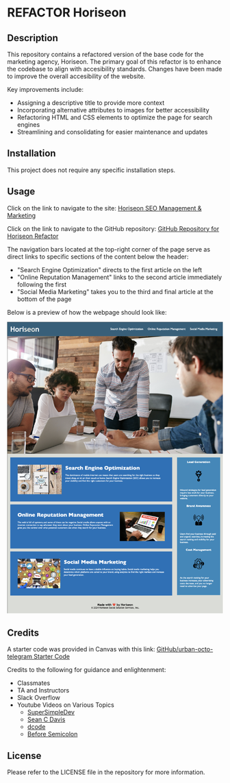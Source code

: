 # REFACTOR Horiseon

## Description

This repository contains a refactored version of the base code for the marketing agency, Horiseon. The primary goal of this refactor is to enhance the codebase to align with accesibility standards. Changes have been made to improve the overall accesibility of the website.

Key improvements include:

- Assigning a descriptive title to provide more context
- Incorporating alternative attributes to images for better accessibility
- Refactoring HTML and CSS elements to optimize the page for search engines
- Streamlining and consolidating for easier maintenance and updates

## Installation

This project does not require any specific installation steps.

## Usage

Click on the link to navigate to the site: [Horiseon SEO Management & Marketing](https://trishamasbate.github.io/first-challenge-html-css/)

Click on the link to navigate to the GitHub repository: [GitHub Repository for Horiseon Refactor](https://github.com/trishamasbate/first-challenge-html-css/)

The navigation bars located at the top-right corner of the page serve as direct links to specific sections of the content below the header:

- "Search Engine Optimization" directs to the first article on the left
- "Online Reputation Management" links to the second article immediately following the first
- "Social Media Marketing" takes you to the third and final article at the bottom of the page

Below is a preview of how the webpage should look like:

![horiseon-screenshot](./assets/images/horiseon-seo-management-marketing.png)

## Credits

A starter code was provided in Canvas with this link: [GitHub/urban-octo-telegram Starter Code](https://github.com/coding-boot-camp/urban-octo-telegram)

Credits to the following for guidance and enlightenment:

- Classmates
- TA and Instructors
- Slack Overflow
- Youtube Videos on Various Topics
  - [SuperSimpleDev](https://youtu.be/G3e-cpL7ofc?si=12bwDwgdpohK3NCh)
  - [Sean C Davis](https://youtu.be/Ljj1wGFJqPY?si=Q5DNDI0As-KIuGFV)
  - [dcode](https://youtu.be/SHIMUoAJHYU?si=5wTqD46eEQSzsaaP)
  - [Before Semicolon](https://youtu.be/lVmX-7XEyd4?si=NzGodV204LTqvErY)

## License

Please refer to the LICENSE file in the repository for more information.
